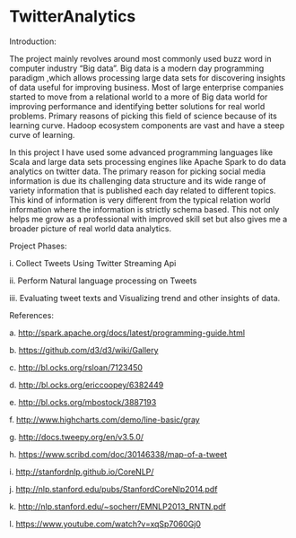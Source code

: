 # TwitterAnalytics


Introduction:

The project mainly revolves around most commonly used buzz word in computer industry “Big data”. Big data is a modern day programming paradigm ,which allows processing large data sets for discovering insights of data useful for improving business. 
Most of large enterprise companies started to move from a relational world to a more of Big data world for improving performance and identifying better solutions for real world problems. Primary reasons of picking this field of science because of its learning curve. Hadoop ecosystem components are vast and have a steep curve of learning. 

In this project I have used some advanced programming languages like Scala and large data sets processing engines like Apache Spark to do data analytics on twitter data. The primary reason for picking social media information is due its challenging data structure and its wide range of variety information that is published each day related to different topics. This kind of information is very different from the typical relation world information where the information is strictly schema based. This not only helps me grow as a professional with improved skill set but also gives me a broader picture of real world data analytics.


Project Phases:

i.	Collect Tweets Using Twitter Streaming Api

ii.	Perform Natural language processing on Tweets

iii.	Evaluating tweet texts and Visualizing trend and other insights of data.


References:

a.	http://spark.apache.org/docs/latest/programming-guide.html

b.	https://github.com/d3/d3/wiki/Gallery

c.	http://bl.ocks.org/rsloan/7123450

d.	http://bl.ocks.org/ericcoopey/6382449

e.	http://bl.ocks.org/mbostock/3887193

f.	http://www.highcharts.com/demo/line-basic/gray

g.	http://docs.tweepy.org/en/v3.5.0/

h.	https://www.scribd.com/doc/30146338/map-of-a-tweet

i.	http://stanfordnlp.github.io/CoreNLP/

j.	http://nlp.stanford.edu/pubs/StanfordCoreNlp2014.pdf

k.	http://nlp.stanford.edu/~socherr/EMNLP2013_RNTN.pdf

l.	https://www.youtube.com/watch?v=xqSp7060Gj0


